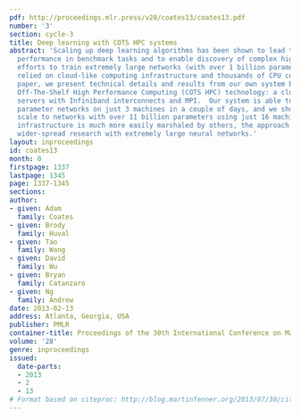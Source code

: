 ```yaml
---
pdf: http://proceedings.mlr.press/v28/coates13/coates13.pdf
number: '3'
section: cycle-3
title: Deep learning with COTS HPC systems
abstract: 'Scaling up deep learning algorithms has been shown to lead to increased
  performance in benchmark tasks and to enable discovery of complex high-level features.  Recent
  efforts to train extremely large networks (with over 1 billion parameters) have
  relied on cloud-like computing infrastructure and thousands of CPU cores.  In this
  paper, we present technical details and results from our own system based on Commodity
  Off-The-Shelf High Performance Computing (COTS HPC) technology: a cluster of GPU
  servers with Infiniband interconnects and MPI.  Our system is able to train 1 billion
  parameter networks on just 3 machines in a couple of days, and we show that it can
  scale to networks with over 11 billion parameters using just 16 machines.  As this
  infrastructure is much more easily marshaled by others, the approach enables much
  wider-spread research with extremely large neural networks.'
layout: inproceedings
id: coates13
month: 0
firstpage: 1337
lastpage: 1345
page: 1337-1345
sections: 
author:
- given: Adam
  family: Coates
- given: Brody
  family: Huval
- given: Tao
  family: Wang
- given: David
  family: Wu
- given: Bryan
  family: Catanzaro
- given: Ng
  family: Andrew
date: 2013-02-13
address: Atlanta, Georgia, USA
publisher: PMLR
container-title: Proceedings of the 30th International Conference on Machine Learning
volume: '28'
genre: inproceedings
issued:
  date-parts:
  - 2013
  - 2
  - 13
# Format based on citeproc: http://blog.martinfenner.org/2013/07/30/citeproc-yaml-for-bibliographies/
---
```

